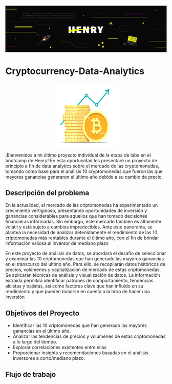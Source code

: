 ![henry](https://github.com/flormiranda1/Cryptocurrency-Data-Analytics/blob/main/imagenes/henry.jpg)

# Cryptocurrency-Data-Analytics

<div align="center">
  <img src="https://github.com/flormiranda1/Cryptocurrency-Data-Analytics/blob/main/imagenes/crypto.png" alt="cryptoimage" width="200" height="200" />
</div>

¡Bienvenidos a mi último proyecto individual de la etapa de labs en el bootcamp de Henry! En esta oportunidad les presentaré un proyecto de principio a fin de data analytics sobre el mercado de las cryptomonedas, tomando como base para el análisis 10 cryptomonedas que fueron las que mayores ganancias generaron el último año debido a su cambio de precio.

## Descripción del problema

En la actualidad, el mercado de las criptomonedas ha experimentado un crecimiento vertiginoso, presentando oportunidades de inversión y ganancias considerables para aquellos que han tomado decisiones financieras informadas. Sin embargo, este mercado también es altamente volátil y está sujeto a cambios impredecibles. Ante este panorama, se plantea la necesidad de analizar detenidamente el rendimiento de las 10 criptomonedas más rentables durante el último año, con el fin de brindar información valiosa al inversor de mediano plazo

En este proyecto de análisis de datos, se abordará el desafío de seleccionar y examinar las 10 criptomonedas que han generado las mayores ganancias en el transcurso del último año. Para ello, se recopilarán datos históricos de precios, volúmenes y capitalización de mercado de estas criptomonedas. Se aplicarán técnicas de análisis y visualización de datos. La información extraída permitirá identificar patrones de comportamiento, tendencias alcistas y bajistas, así como factores clave que han influido en su rendimiento y que pueden tomarse en cuenta a la hora de hacer una inversión

## Objetivos del Proyecto

- Identificar las 10 criptomonedas que han generado las mayores ganancias en el último año.
- Analizar las tendencias de precios y volúmenes de estas criptomonedas a lo largo del tiempo.
- Explorar correlaciones existentes entre ellas
- Proporcionar insights y recomendaciones basadas en el análisis inversores a corto/mediano plazo.

## Flujo de trabajo


